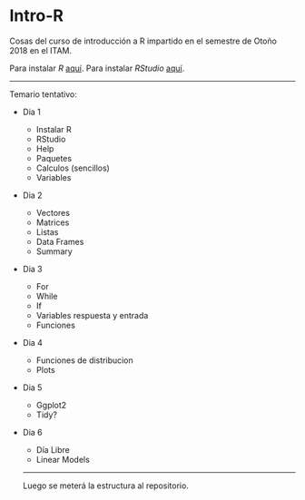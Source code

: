 # Intro-R
Cosas del curso de introducción a R impartido en el semestre de Otoño 2018 en el ITAM.

Para instalar *R* [aquí](https://cran.itam.mx/).
Para instalar *RStudio* [aquí](https://www.rstudio.com/products/rstudio/download/#download).

---

Temario tentativo: 

- Dia 1
  * Instalar R 
  * RStudio
  * Help
  * Paquetes
  * Calculos (sencillos)
  * Variables
- Dia 2 
  * Vectores
  * Matrices
  * Listas
  * Data Frames 
  * Summary
- Dia 3
  * For
  * While
  * If
  * Variables respuesta y entrada
  * Funciones
- Dia 4
  * Funciones de distribucion
  * Plots
- Dia 5
  * Ggplot2
  * Tidy?
- Dia 6 
  * Día Libre 
  * Linear Models 
  
  ---
  
  Luego se meterá la estructura al repositorio.
